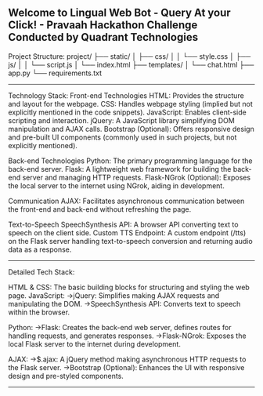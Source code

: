 Welcome to Lingual Web Bot - Query At your Click! - Pravaah Hackathon Challenge Conducted by Quadrant Technologies
----------------------------------------------------

Project Structure:
project/
├── static/
│   ├── css/
│   │   └── style.css
│   ├── js/
│   │   └── script.js
│   └── index.html
├── templates/
│   └── chat.html
├── app.py
└── requirements.txt

--------------------------------------------------------------------------------------------------------------------------------------------------------------
Technology Stack:
Front-end Technologies
HTML: Provides the structure and layout for the webpage.
CSS: Handles webpage styling (implied but not explicitly mentioned in the code snippets).
JavaScript: Enables client-side scripting and interaction.
jQuery: A JavaScript library simplifying DOM manipulation and AJAX calls.
Bootstrap (Optional): Offers responsive design and pre-built UI components (commonly used in such projects, but not explicitly mentioned).

Back-end Technologies
Python: The primary programming language for the back-end server.
Flask: A lightweight web framework for building the back-end server and managing HTTP requests.
Flask-NGrok (Optional): Exposes the local server to the internet using NGrok, aiding in development.

Communication
AJAX: Facilitates asynchronous communication between the front-end and back-end without refreshing the page.

Text-to-Speech
SpeechSynthesis API: A browser API converting text to speech on the client side.
Custom TTS Endpoint: A custom endpoint (/tts) on the Flask server handling text-to-speech conversion and returning audio data as a response.

----------------------------------------------------------------------------------------------------------------------------------------------------------------
Detailed Tech Stack:

HTML & CSS: The basic building blocks for structuring and styling the web page.
JavaScript:
->jQuery: Simplifies making AJAX requests and manipulating the DOM.
->SpeechSynthesis API: Converts text to speech within the browser.

Python:
->Flask: Creates the back-end web server, defines routes for handling requests, and generates responses.
->Flask-NGrok: Exposes the local Flask server to the internet during development.

AJAX:
->$.ajax: A jQuery method making asynchronous HTTP requests to the Flask server.
->Bootstrap (Optional): Enhances the UI with responsive design and pre-styled components.

----------------------------------------------------------------------------------------------------------------------------------------------------------------
